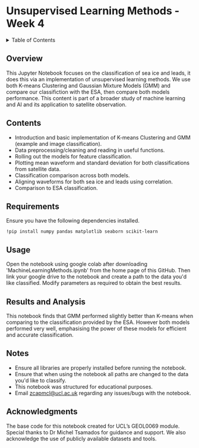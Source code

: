 # Unsupervised Learning Methods - Week 4

<!-- TABLE OF CONTENTS -->
<details>
  <summary>Table of Contents</summary>
  <ol>
    <li>
      <a href="#overview">Overview</a>
    </li>
    <li>
      <a href="#contents">Contents</a>
    </li>
    <li>
      <a href="#requirements">Requirements</a>
    </li>
    <li>
      <a href="#usage">Usage</a>
    </li>
    <li>
      <a href="#results-and-analysis">Results and Analysis</a>
    </li>
    <li>
      <a href="#notes">Notes</a>
    </li>
    <li>
      <a href="#acknowledgements">Acknowledgements</a>
    </li>
  </ol>
</details>


## Overview
This Jupyter Notebook focuses on the classification of sea ice and leads, it does this via an implementation of unsupervised learning methods. We use both K-means Clustering and Gaussian Mixture Models (GMM) and compare our classifiction with the ESA, then compare both models performance. This content is part of a broader study of machine learning and AI and its application to satellite observation.

## Contents
- Introduction and basic implementation of K-means Clustering and GMM (example and image classification).
- Data preprocessing/cleaning and reading in useful functions.
- Rolling out the models for feature classification.
- Plotting mean waveform and standard deviation for both classifications from satellite data.
- Classification comparison across both models.
- Aligning waveforms for both sea ice and leads using correlation.
- Comparison to ESA classification.

## Requirements
Ensure you have the following dependencies installed.
```
!pip install numpy pandas matplotlib seaborn scikit-learn
```

## Usage
Open the notebook using google colab after downloading 'MachineLearningMethods.ipynb' from the home page of this GitHub. Then link your google drive to the notebook and create a path to the data you'd like classified. Modify parameters as required to obtain the best results.

## Results and Analysis
This notebook finds that GMM performed slightly better than K-means when comparing to the classification provided by the ESA. However both models performed very well, emphasising the power of these models for efficient and accurate classification.

## Notes
- Ensure all libraries are properly installed before running the notebook.
- Ensure that when using the notebook all paths are changed to the data you'd like to classify.
- This notebook was structured for educational purposes.
- Email zcapmcl@ucl.ac.uk regarding any issues/bugs with the notebook.

## Acknowledgments
The base code for this notebook created for UCL’s GEOL0069 module. Special thanks to Dr Michel Tsamados for guidance and support. 
We also acknowledge the use of publicly available datasets and tools.

